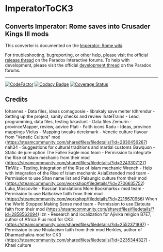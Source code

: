 # ImperatorToCK3
## Converts Imperator: Rome saves into Crusader Kings III mods

This converter is documented on the [Imperator: Rome wiki](https://imperator.paradoxwikis.com/Imperator_To_CK3_Converter).

For troubleshooting, bugreporting, or other help, please visit the official [release thread](https://forum.paradoxplaza.com/forum/threads/imperator-to-ck3-release-thread.1415172/) on the Paradox Interactive forums.
To help with development, please visit the official [development thread](https://forum.paradoxplaza.com/forum/threads/imperator-to-ck3-development-thread.1415175/) on the Paradox forums.

---

[![CodeFactor](https://www.codefactor.io/repository/github/paradoxgameconverters/imperatortock3/badge/master)](https://www.codefactor.io/repository/github/paradoxgameconverters/imperatortock3/overview/master)
[![Codacy Badge](https://app.codacy.com/project/badge/Grade/8a9f106c7b9a43faa37ad74b5897edc5)](https://www.codacy.com/gh/ParadoxGameConverters/ImperatorToCK3/dashboard?utm_source=github.com&amp;utm_medium=referral&amp;utm_content=ParadoxGameConverters/ImperatorToCK3&amp;utm_campaign=Badge_Grade)
[![Coverage Status](https://coveralls.io/repos/github/ParadoxGameConverters/ImperatorToCK3/badge.svg?branch=master)](https://coveralls.io/github/ParadoxGameConverters/ImperatorToCK3?branch=master)

## Credits
Iohannes - Data files, ideas
comagoosie - librakaly save melter
Idhrendur - Setting up the project, sanity checks and review
IhateTrains - Lead, programming, data files, testing
lukaslunt - Data files
Zemurin - provinceMapper, review, advice
Plati - Faith icons
Radu - Ideas, province mappings
Vielus - Mapping tweaks
derekmark - Venetic culture flavour from "Venetic Culture" mod (https://steamcommunity.com/sharedfiles/filedetails/?id=2830456287)
nah34 - Suggestions for cultural traditions and martial customs
Gawquon - Static de jure option
The Fallen Eagle mod team - Permission to integrate the Rise of Islam mechanic from their mod (https://steamcommunity.com/sharedfiles/filedetails/?id=2243307127)
TinWiz - Testing, integration of the Rise of Islam mechanic
Wrench - Help with integration of the Rise of Islam mechanic
AsiaExtended mod team - Permission to use Shan name list and Palaungic culture from their mod (https://steamcommunity.com/workshop/filedetails/?id=2706635752)
Luka_Moscovite - Russian translations
More Bookmarks+ mod team - Permission to use Natkokwe faith from their mod (https://steamcommunity.com/workshop/filedetails/?id=2216670956)
When the World Stopped Making Sense mod team - Permission to use Eiateuta faith from their mod (https://steamcommunity.com/sharedfiles/filedetails/?id=2858562094)
Izn - Research and localization for Ajivika religion
B7E7, author of Africa Plus mod for CK3 (https://steamcommunity.com/sharedfiles/filedetails/?id=2552371897) - Permission to use Nhialacism faith from their mod
Herkles, author of Dharmachakra mod for CK3 (https://steamcommunity.com/sharedfiles/filedetails/?id=2235344327) - Khasi culture
